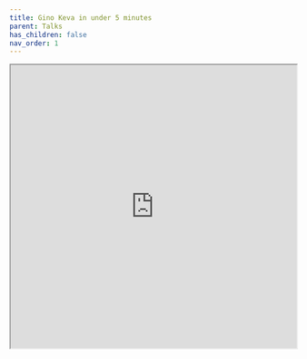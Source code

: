 ```yaml
---
title: Gino Keva in under 5 minutes
parent: Talks
has_children: false
nav_order: 1
---
```


<iframe height="500px" width="100%" src="https://wyarde.github.io/talk-gino-keva-in-under-5-minutes"></iframe>
